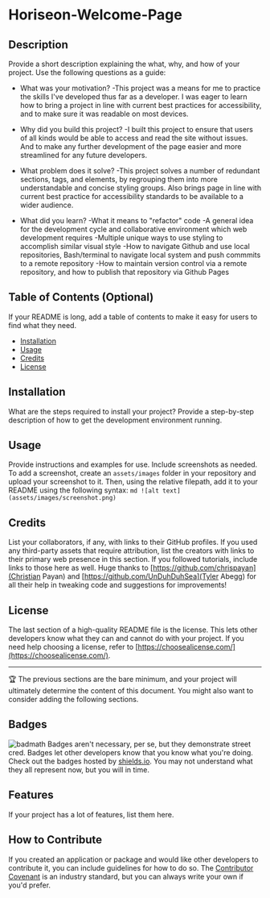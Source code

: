 # Horiseon-Welcome-Page

## Description
Provide a short description explaining the what, why, and how of your project. Use the following questions as a guide:
- What was your motivation?
    -This project was a means for me to practice the skills I've developed thus far as a developer.
    I was eager to learn how to bring a project in line with current best practices for accessibility,
    and to make sure it was readable on most devices.

- Why did you build this project?
    -I built this project to ensure that users of all kinds would be able to access and read the site
    without issues. And to make any further development of the page easier and more streamlined for any
    future developers.

- What problem does it solve?
    -This project solves a number of redundant sections, tags, and elements, by regrouping them into more
    understandable and concise styling groups. Also brings page in line with current best practice for accessibility standards to be available to a wider audience.

- What did you learn?
    -What it means to "refactor" code
    -A general idea for the development cycle and collaborative environment which web development requires
    -Multiple unique ways to use styling to accomplish similar visual style
    -How to navigate Github and use local repositories, Bash/terminal to navigate local system and push commmits to a remote repository
    -How to maintain version control via a remote repository, and how to publish that repository via Github Pages


## Table of Contents (Optional)
If your README is long, add a table of contents to make it easy for users to find what they need.
- [Installation](#installation)
- [Usage](#usage)
- [Credits](#credits)
- [License](#license)

## Installation
What are the steps required to install your project? Provide a step-by-step description of how to get the development environment running.



## Usage
Provide instructions and examples for use. Include screenshots as needed.
To add a screenshot, create an `assets/images` folder in your repository and upload your screenshot to it. Then, using the relative filepath, add it to your README using the following syntax:
    ```md
    ![alt text](assets/images/screenshot.png)
    ```

## Credits
List your collaborators, if any, with links to their GitHub profiles.
If you used any third-party assets that require attribution, list the creators with links to their primary web presence in this section.
If you followed tutorials, include links to those here as well.
Huge thanks to [https://github.com/chrispayan](Christian Payan) and [https://github.com/UnDuhDuhSea](Tyler Abegg) for all their help in tweaking code and suggestions for improvements!

## License
The last section of a high-quality README file is the license. This lets other developers know what they can and cannot do with your project. If you need help choosing a license, refer to [https://choosealicense.com/](https://choosealicense.com/).

---
🏆 The previous sections are the bare minimum, and your project will ultimately determine the content of this document. You might also want to consider adding the following sections.

## Badges
![badmath](https://img.shields.io/github/languages/top/nielsenjared/badmath)
Badges aren't necessary, per se, but they demonstrate street cred. Badges let other developers know that you know what you're doing. Check out the badges hosted by [shields.io](https://shields.io/). You may not understand what they all represent now, but you will in time.

## Features
If your project has a lot of features, list them here.

## How to Contribute
If you created an application or package and would like other developers to contribute it, you can include guidelines for how to do so. The [Contributor Covenant](https://www.contributor-covenant.org/) is an industry standard, but you can always write your own if you'd prefer.